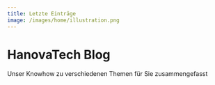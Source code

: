 ```yaml
---
title: Letzte Einträge
image: /images/home/illustration.png
---
```


# HanovaTech Blog

Unser Knowhow zu verschiedenen Themen für Sie zusammengefasst
